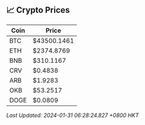 ## 📈 Crypto Prices

| Coin | Price |
| ---- | ----- |
| BTC | $43500.1461 |
| ETH | $2374.8769 |
| BNB | $310.1167 |
| CRV | $0.4838 |
| ARB | $1.9283 |
| OKB | $53.2517 |
| DOGE | $0.0809 |

_Last Updated: 2024-01-31 06:28:24.827 +0800 HKT_